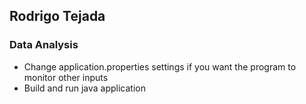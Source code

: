 ## Rodrigo Tejada

### Data Analysis

- Change application.properties settings if you want the program to monitor other inputs
- Build and run java application
